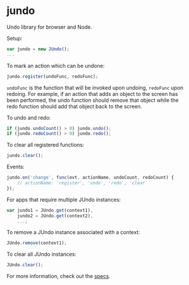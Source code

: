 jundo
====

Undo library for browser and Node.

Setup: 
```javascript
var jundo = new JUndo();
...
```

To mark an action which can be undone:

```javascript
jundo.register(undoFunc, redoFunc);
```

`undoFunc` is the function that will be invoked upon undoing, `redoFunc` upon redoing.  For example, if an action that adds an object to the screen has been performed, the undo function should remove that object while the redo function should add that object back to the screen.

To undo and redo:
```javascript
if (jundo.undoCount() > 0) jundo.undo();
if (jundo.redoCount() > 0) jundo.redo();
```

To clear all registered functions:
```javascript
jundo.clear();
```

Events:
```javascript
jundo.on('change', func(evt, actionName, undoCount, redoCount) {
	// actionName: 'register', 'undo', 'redo', 'clear'
});
```

For apps that require multiple JUndo instances:
```javascript
var jundo1 = JUndo.get(context1),
	jundo2 = JUndo.get(context2),
	...;
```

To remove a JUndo instance associated with a context:
```javascript
JUndo.remove(context1);
```

To clear all JUndo instances:
```javascript
JUndo.clear();
```

For more information, check out the [specs](https://github.com/buunguyen/jundo/blob/master/test/jundo.specs.js).